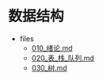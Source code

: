 # 数据结构

- files
  - [010_绪论.md](010_绪论.md)
  - [020_表_栈_队列.md](020_表_栈_队列.md)
  - [030_树.md](030_树.md)
